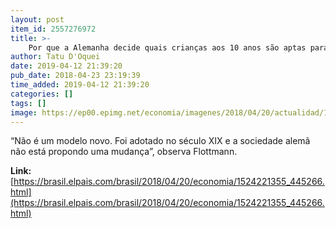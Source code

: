 ```yaml
---
layout: post
item_id: 2557276972
title: >-
    Por que a Alemanha decide quais crianças aos 10 anos são aptas para ir à universidade
author: Tatu D'Oquei
date: 2019-04-12 21:39:20
pub_date: 2018-04-23 23:19:39
time_added: 2019-04-12 21:39:20
categories: []
tags: []
image: https://ep00.epimg.net/economia/imagenes/2018/04/20/actualidad/1524221355_445266_1524468623_rrss_normal.jpg
---
```


“Não é um modelo novo. Foi adotado no século XIX e a sociedade alemã não está propondo uma mudança”, observa Flottmann.

**Link:** [https://brasil.elpais.com/brasil/2018/04/20/economia/1524221355_445266.html](https://brasil.elpais.com/brasil/2018/04/20/economia/1524221355_445266.html)

